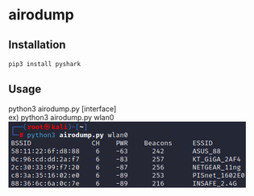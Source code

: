 # airodump

## Installation
```sh
pip3 install pyshark
```

## Usage
python3 airodump.py [interface]  
ex) python3 airodump.py wlan0
![airodump](./airodump.png)
